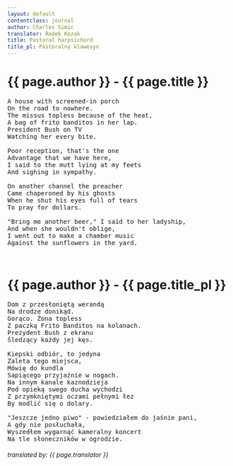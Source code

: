 ```yaml
---
layout: default
contentclass: journal
author: Charles Simic
translator: Radek Kozak
title: Pastoral harpsichord
title_pl: Pastoralny klawesyn
---
```


<h1 class="poem-title">{{ page.author }} - {{ page.title }}</h1>

<pre class="poem">
A house with screened-in porch
On the road to nowhere.
The missus topless because of the heat,
A bag of frito banditos in her lap.
President Bush on TV
Watching her every bite.

Poor reception, that's the one
Advantage that we have here,
I said to the mutt lying at my feets
And sighing in sympathy.

On another channel the preacher
Came chaperoned by his ghosts
When he shut his eyes full of tears
To pray for dollars.

"Bring me another beer," I said to her ladyship,
And when she wouldn't oblige,
I went out to make a chamber music
Against the sunflowers in the yard.
</pre>
<br/>
<h1 id="pl" class="poem-title">{{ page.author }} - {{ page.title_pl }}</h1>

<pre class="poem">
Dom z przesłoniętą werandą
Na drodze donikąd.
Gorąco. Żona topless
Z paczką Frito Banditos na kolanach.
Prezydent Bush z ekranu
Śledzący każdy jej kęs.

Kiepski odbiór, to jedyna
Zaleta tego miejsca,
Mówię do kundla
Sapiącego przyjaźnie w nogach.
Na innym kanale kaznodzieja
Pod opieką swego ducha wychodzi
Z przymkniętymi oczami pełnymi łez
By modlić się o dolary.

"Jeszcze jedno piwo" - powiedziałem do jaśnie pani,
A gdy nie posłuchała,
Wyszedłem wygarnąć kameralny koncert
Na tle słoneczników w ogrodzie.
</pre>

<h6 class="poem">translated by: {{ page.translator }}</h6>
